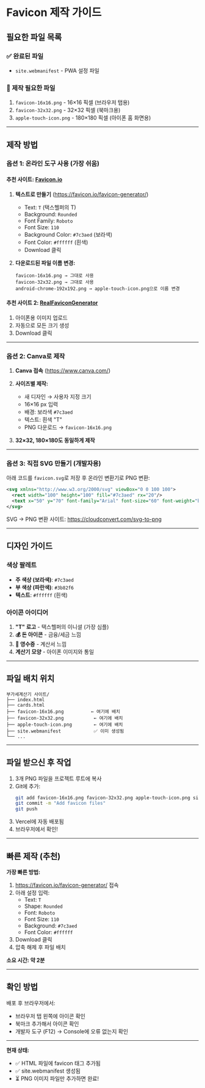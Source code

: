 # Favicon 제작 가이드

## 필요한 파일 목록

### ✅ 완료된 파일
- `site.webmanifest` - PWA 설정 파일

### 📝 제작 필요한 파일
1. `favicon-16x16.png` - 16×16 픽셀 (브라우저 탭용)
2. `favicon-32x32.png` - 32×32 픽셀 (북마크용)
3. `apple-touch-icon.png` - 180×180 픽셀 (아이폰 홈 화면용)

---

## 제작 방법

### 옵션 1: 온라인 도구 사용 (가장 쉬움)

#### 추천 사이트: [Favicon.io](https://favicon.io/)

1. **텍스트로 만들기** (https://favicon.io/favicon-generator/)
   - Text: `T` (택스헬퍼의 T)
   - Background: `Rounded`
   - Font Family: `Roboto`
   - Font Size: `110`
   - Background Color: `#7c3aed` (보라색)
   - Font Color: `#ffffff` (흰색)
   - Download 클릭

2. **다운로드된 파일 이름 변경:**
   ```
   favicon-16x16.png → 그대로 사용
   favicon-32x32.png → 그대로 사용
   android-chrome-192x192.png → apple-touch-icon.png으로 이름 변경
   ```

#### 추천 사이트 2: [RealFaviconGenerator](https://realfavicongenerator.net/)

1. 아이폰용 이미지 업로드
2. 자동으로 모든 크기 생성
3. Download 클릭

---

### 옵션 2: Canva로 제작

1. **Canva 접속** (https://www.canva.com/)

2. **사이즈별 제작:**
   - 새 디자인 → 사용자 지정 크기
   - 16×16 px 입력
   - 배경: 보라색 `#7c3aed`
   - 텍스트: 흰색 "T"
   - PNG 다운로드 → `favicon-16x16.png`

3. **32×32, 180×180도 동일하게 제작**

---

### 옵션 3: 직접 SVG 만들기 (개발자용)

아래 코드를 `favicon.svg`로 저장 후 온라인 변환기로 PNG 변환:

```svg
<svg xmlns="http://www.w3.org/2000/svg" viewBox="0 0 100 100">
  <rect width="100" height="100" fill="#7c3aed" rx="20"/>
  <text x="50" y="70" font-family="Arial" font-size="60" font-weight="bold" fill="white" text-anchor="middle">T</text>
</svg>
```

SVG → PNG 변환 사이트: https://cloudconvert.com/svg-to-png

---

## 디자인 가이드

### 색상 팔레트
- **주 색상 (보라색)**: `#7c3aed`
- **부 색상 (파란색)**: `#3b82f6`
- **텍스트**: `#ffffff` (흰색)

### 아이콘 아이디어
1. **"T" 로고** - 택스헬퍼의 이니셜 (가장 심플)
2. **💰 돈 아이콘** - 금융/세금 느낌
3. **🧾 영수증** - 계산서 느낌
4. **계산기 모양** - 아이폰 이미지와 통일

---

## 파일 배치 위치

```
부가세계산기 사이트/
├── index.html
├── cards.html
├── favicon-16x16.png          ← 여기에 배치
├── favicon-32x32.png           ← 여기에 배치
├── apple-touch-icon.png        ← 여기에 배치
├── site.webmanifest            ✅ 이미 생성됨
└── ...
```

---

## 파일 받으신 후 작업

1. 3개 PNG 파일을 프로젝트 루트에 복사
2. Git에 추가:
   ```bash
   git add favicon-16x16.png favicon-32x32.png apple-touch-icon.png site.webmanifest
   git commit -m "Add favicon files"
   git push
   ```
3. Vercel에 자동 배포됨
4. 브라우저에서 확인!

---

## 빠른 제작 (추천)

**가장 빠른 방법:**
1. https://favicon.io/favicon-generator/ 접속
2. 아래 설정 입력:
   - Text: `T`
   - Shape: `Rounded`
   - Font: `Roboto`
   - Font Size: `110`
   - Background: `#7c3aed`
   - Font Color: `#ffffff`
3. Download 클릭
4. 압축 해제 후 파일 배치

**소요 시간: 약 2분**

---

## 확인 방법

배포 후 브라우저에서:
- 브라우저 탭 왼쪽에 아이콘 확인
- 북마크 추가해서 아이콘 확인
- 개발자 도구 (F12) → Console에 오류 없는지 확인

---

**현재 상태:**
- ✅ HTML 파일에 favicon 태그 추가됨
- ✅ site.webmanifest 생성됨
- ⏳ PNG 이미지 파일만 추가하면 완료!
